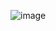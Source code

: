 ![image](https://user-images.githubusercontent.com/18366858/141567981-0f9decb5-9389-467e-b387-8c3fb539dd0b.png)
